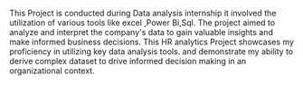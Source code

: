 This Project is conducted during Data analysis internship it involved the utilization of various tools like excel ,Power Bi,Sql.
The project aimed to analyze and interpret the company's data to gain valuable insights and make informed business decisions.
This HR analytics Project showcases my proficiency in utilizing key data analysis tools.
and demonstrate my ability to derive complex dataset to drive informed decision making in an organizational context.
